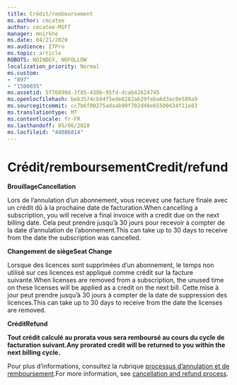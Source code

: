 ```yaml
---
title: Crédit/remboursement
ms.author: cmcatee
author: cmcatee-MSFT
manager: mnirkhe
ms.date: 04/21/2020
ms.audience: ITPro
ms.topic: article
ROBOTS: NOINDEX, NOFOLLOW
localization_priority: Normal
ms.custom:
- "897"
- "1500035"
ms.assetid: 5f76890d-3f85-430b-95fd-dcab42624745
ms.openlocfilehash: beb3574cb94f5ede8282ab29feba6d3ac0e589a9
ms.sourcegitcommit: cc7b6f00275adaab90f702d48e65500434f11e83
ms.translationtype: MT
ms.contentlocale: fr-FR
ms.lasthandoff: 05/06/2020
ms.locfileid: "44086814"
---
```

# <a name="creditrefund"></a><span data-ttu-id="e85e7-102">Crédit/remboursement</span><span class="sxs-lookup"><span data-stu-id="e85e7-102">Credit/refund</span></span>

<span data-ttu-id="e85e7-103">**Brouillage**</span><span class="sxs-lookup"><span data-stu-id="e85e7-103">**Cancellation**</span></span>
  
<span data-ttu-id="e85e7-104">Lors de l’annulation d’un abonnement, vous recevez une facture finale avec un crédit dû à la prochaine date de facturation.</span><span class="sxs-lookup"><span data-stu-id="e85e7-104">When cancelling a subscription, you will receive a final invoice with a credit due on the next billing date.</span></span> <span data-ttu-id="e85e7-105">Cela peut prendre jusqu’à 30 jours pour recevoir à compter de la date d’annulation de l’abonnement.</span><span class="sxs-lookup"><span data-stu-id="e85e7-105">This can take up to 30 days to receive from the date the subscription was cancelled.</span></span>
  
<span data-ttu-id="e85e7-106">**Changement de siège**</span><span class="sxs-lookup"><span data-stu-id="e85e7-106">**Seat Change**</span></span>
  
<span data-ttu-id="e85e7-107">Lorsque des licences sont supprimées d’un abonnement, le temps non utilisé sur ces licences est appliqué comme crédit sur la facture suivante.</span><span class="sxs-lookup"><span data-stu-id="e85e7-107">When licenses are removed from a subscription, the unused time on these licenses will be applied as a credit on the next bill.</span></span> <span data-ttu-id="e85e7-108">Cette mise à jour peut prendre jusqu’à 30 jours à compter de la date de suppression des licences.</span><span class="sxs-lookup"><span data-stu-id="e85e7-108">This can take up to 30 days to receive from the date the licenses are removed.</span></span>

<span data-ttu-id="e85e7-109">**Crédit**</span><span class="sxs-lookup"><span data-stu-id="e85e7-109">**Refund**</span></span>

<span data-ttu-id="e85e7-110">**Tout crédit calculé au prorata vous sera remboursé au cours du cycle de facturation suivant.**</span><span class="sxs-lookup"><span data-stu-id="e85e7-110">**Any prorated credit will be returned to you within the next billing cycle.**</span></span>

<span data-ttu-id="e85e7-111">Pour plus d’informations, consultez la rubrique [processus d’annulation et de remboursement](https://docs.microsoft.com/microsoft-365/commerce/subscriptions/cancel-your-subscription?view=o365-worldwide).</span><span class="sxs-lookup"><span data-stu-id="e85e7-111">For more information, see [cancellation and refund process](https://docs.microsoft.com/microsoft-365/commerce/subscriptions/cancel-your-subscription?view=o365-worldwide).</span></span> 
